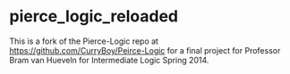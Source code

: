 pierce_logic_reloaded
=====================

This is a fork of the Pierce-Logic repo at https://github.com/CurryBoy/Peirce-Logic for a final project for Professor Bram van Hueveln for Intermediate Logic Spring 2014.
